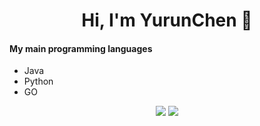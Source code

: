 <div align="center"> <h1>Hi, I'm YurunChen 👋 </h1> </div>

#### My main programming languages
- Java
- Python
- GO

<div align="center"><img src = "https://github-readme-stats.vercel.app/api?username=YurunChen"/> <img src="https://github-readme-streak-stats.herokuapp.com/?user=YurunChen" /></div>
